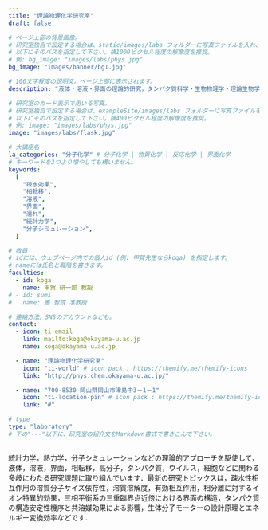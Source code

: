 ```yaml
---
title: "理論物理化学研究室"
draft: false

# ページ上部の背景画像。
# 研究室独自で設定する場合は、static/images/labs フォルダーに写真ファイルを入れ、
# 以下にそのパスを指定して下さい。横1000ピクセル程度の解像度を推奨。
# 例: bg_image: "images/labs/phys.jpg"
bg_image: "images/banner/bg1.jpg"

# 100文字程度の説明文。ページ上部に表示されます。
description: "液体・溶液・界面の理論的研究，タンパク質科学・生物物理学・理論生物学"

# 研究室のカード表示で用いる写真。
# 研究室独自で設定する場合は、exampleSite/images/labs フォルダーに写真ファイルを入れ、
# 以下にそのパスを指定して下さい。横400ピクセル程度の解像度を推奨。
# 例: image: "images/labs/phys.jpg"
image: "images/labs/flask.jpg"

# 大講座名
la_categories: "分子化学" # 分子化学 | 物質化学 | 反応化学 | 界面化学
# キーワードを3つより増やしても構いません。
keywords:
  [
    "疎水効果",
    "相転移",
    "溶液",
    "界面",
    "濡れ",
    "統計力学",
    "分子シミュレーション",
  ]

# 教員
# idには、ウェブページ内での個人id (例: 甲賀先生ならkoga) を指定します。
# nameには氏名と職階を書きます。
faculties:
  - id: koga
    name: 甲賀 研一郎 教授
# - id: sumi
#   name: 墨 智成 准教授

# 連絡方法。SNSのアカウントなども。
contact:
  - icon: ti-email
    link: mailto:koga@okayama-u.ac.jp
    name: koga@okayama-u.ac.jp

  - name: "理論物理化学研究室"
    icon: "ti-world" # icon pack : https://themify.me/themify-icons
    link: "http://phys.chem.okayama-u.ac.jp/"

  - name: "700-8530 岡山県岡山市津島中3－1－1"
    icon: "ti-location-pin" # icon pack : https://themify.me/themify-icons
    link: "#"

# type
type: "laboratory"
# 下の"---"以下に、研究室の紹介文をMarkdown書式で書きこんで下さい。
---
```


統計力学，熱力学，分子シミュレーションなどの理論的アプローチを駆使して，液体，溶液，界面，相転移，高分子，タンパク質，ウイルス，細胞などに関わる多岐にわたる研究課題に取り組んでいます．最新の研究トピックスは，疎水性相互作用の溶質分子サイズ依存性，溶質溶解度，有効相互作用，相分離に対するイオン特異的効果，三相平衡系の三重臨界点近傍における界面の構造，タンパク質の構造安定性機序と共溶媒効果による影響，生体分子モーターの設計原理とエネルギー変換効率などです．
